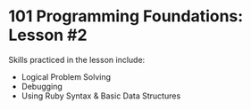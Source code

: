# 101 Programming Foundations: Lesson #2

Skills practiced in the lesson include:
* Logical Problem Solving
* Debugging
* Using Ruby Syntax & Basic Data Structures
